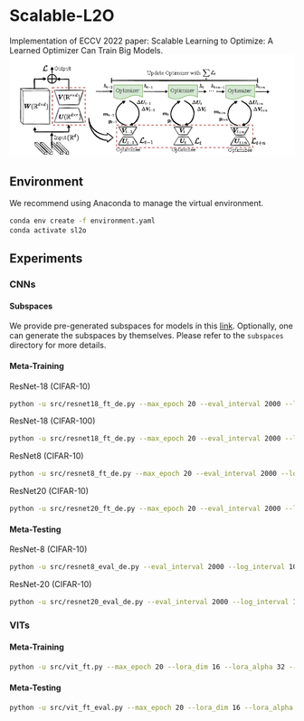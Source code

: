 # Scalable-L2O

Implementation of ECCV 2022 paper: Scalable Learning to Optimize: A Learned Optimizer Can Train Big Models. 
![](framework_l2o.png)
## Environment

We recommend using Anaconda to manage the virtual environment. 

```bash
conda env create -f environment.yaml
conda activate sl2o
```

## Experiments

### CNNs
#### Subspaces

We provide pre-generated subspaces for models in this [link](https://drive.google.com/drive/folders/1PVfLiBXg-n_YknBAlaN8ZpRFiP5B_zdd?usp=sharing). Optionally, one can generate the subspaces by themselves. Please refer to the `subspaces` directory for more details. 

#### Meta-Training

ResNet-18 (CIFAR-10)
```bash
python -u src/resnet18_ft_de.py --max_epoch 20 --eval_interval 2000 --log_interval 100 --hidden_sz 8 --scale 1e-4 --log_interval 5 --training_steps 1000 --batch-size 128 --unroll 10 --meta_train_eval_epoch 2 
```

ResNet-18 (CIFAR-100)
```bash
python -u src/resnet18_ft_de.py --max_epoch 20 --eval_interval 2000 --log_interval 100 --hidden_sz 8 --scale 1e-4 --log_interval 5 --training_steps 1000 --batch-size 128 --unroll 10 --meta_train_eval_epoch 2 --dataset CIFAR100
```


ResNet8 (CIFAR-10)
```bash
python -u src/resnet8_ft_de.py --max_epoch 20 --eval_interval 2000 --log_interval 100 --hidden_sz 8 --scale 1e-4 --log_interval 5 --training_steps 1000 --batch-size 128 --unroll 10 --meta_train_eval_epoch 2 
```

ResNet20 (CIFAR-10)
```bash
python -u src/resnet20_ft_de.py --max_epoch 20 --eval_interval 2000 --log_interval 100 --hidden_sz 8 --scale 1e-4 --log_interval 5 --training_steps 1000 --batch-size 128 --unroll 10 --meta_train_eval_epoch 2
```

#### Meta-Testing

ResNet-8 (CIFAR-10)
```bash
python -u src/resnet8_eval_de.py --eval_interval 2000 --log_interval 100 --hidden_sz 8 --scale 1e-4 --log_interval 5 --training_steps 1000 --batch-size 128 --unroll 10 --max_epoch 100
```

ResNet-20 (CIFAR-10)
```bash
python -u src/resnet20_eval_de.py --eval_interval 2000 --log_interval 100 --hidden_sz 8 --scale 1e-4 --log_interval 5 --training_steps 1000 --batch-size 128 --unroll 10 --max_epoch 100
```

### VITs

#### Meta-Training
```bash
python -u src/vit_ft.py --max_epoch 20 --lora_dim 16 --lora_alpha 32 --lora_dropout 0.1 --eval_interval 2000 --log_interval 100 --hidden_sz 8 --scale 1e-4 --log_interval 5 --training_steps 1000 --batch-size 64 --unroll 10 --random_seed 1 --name cifar10-100_500 --dataset cifar10 --model_type ViT-B_16 --pretrained_dir checkpoint/ViT-B_16.npz --meta_train_eval_epoch 2 
```

#### Meta-Testing
```bash
python -u src/vit_ft_eval.py --max_epoch 20 --lora_dim 16 --lora_alpha 32 --lora_dropout 0.1 --eval_interval 2000 --log_interval 100 --hidden_sz 8 --scale 1e-4 --log_interval 10 --training_steps 1000 --batch-size 64 --unroll 10 --random_seed 1 --name cifar10-100_500 --dataset cifar10 --model_type ViT-B_16 --pretrained_dir checkpoint/ViT-B_16.npz --random_seed 1 --eval_interval 391 
```